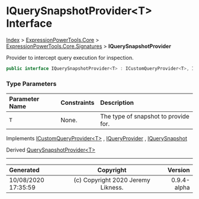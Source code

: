 ﻿# IQuerySnapshotProvider&lt;T> Interface

[Index](../index.md) > [ExpressionPowerTools.Core](ExpressionPowerTools.Core.a.md) > [ExpressionPowerTools.Core.Signatures](ExpressionPowerTools.Core.Signatures.n.md) > **IQuerySnapshotProvider<T>**

Provider to intercept query execution for inspection.

```csharp
public interface IQuerySnapshotProvider<T> : ICustomQueryProvider<T>, IQuerySnapshot
```

### Type Parameters

| Parameter Name | Constraints | Description |
| :-- | :-- | :-- |
| `T` | None. | The type of snapshot to provide for. |

Implements  [ICustomQueryProvider&lt;T>](ExpressionPowerTools.Core.Signatures.ICustomQueryProvider`1.i.md) ,  [IQueryProvider](https://docs.microsoft.com/dotnet/api/system.linq.iqueryprovider) ,  [IQuerySnapshot](ExpressionPowerTools.Core.Signatures.IQuerySnapshot.i.md) 

Derived  [QuerySnapshotProvider&lt;T>](ExpressionPowerTools.Core.Providers.QuerySnapshotProvider`1.cs.md) 


---

| Generated | Copyright | Version |
| :-- | :-: | --: |
| 10/08/2020 17:35:59 | (c) Copyright 2020 Jeremy Likness. | 0.9.4-alpha |
